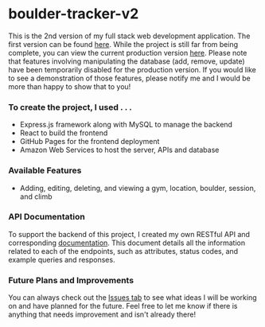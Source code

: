 # boulder-tracker-v2

This is the 2nd version of my full stack web development application. The first version can be found [here](https://github.com/jamiema1/boulder-tracker-v1). While the project is still far from being complete, you can view the current production version [here](). Please note that features involving manipulating the database (add, remove, update) have been temporarily disabled for the production version. If you would like to see a demonstration of those features, please notify me and I would be more than happy to show that to you!

### To create the project, I used . . .
- Express.js framework along with MySQL to manage the backend
- React to build the frontend
- GitHub Pages for the frontend deployment
- Amazon Web Services to host the server, APIs and database

### Available Features
- Adding, editing, deleting, and viewing a gym, location, boulder, session, and climb

### API Documentation
To support the backend of this project, I created my own RESTful API and corresponding [documentation](https://github.com/jamiema1/boulder-tracker-v2/blob/master/API%20Documentation.md). This document details all the information related to each of the endpoints, such as attributes, status codes, and example queries and responses.

### Future Plans and Improvements
You can always check out the [Issues tab](https://github.com/jamiema1/boulder-tracker-v2/issues) to see what ideas I will be working on and have planned for the future. Feel free to let me know if there is anything that needs improvement and isn't already there!
